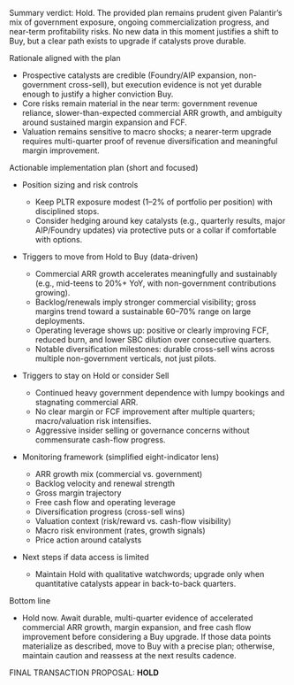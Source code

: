 Summary verdict: Hold. The provided plan remains prudent given Palantir’s mix of government exposure, ongoing commercialization progress, and near-term profitability risks. No new data in this moment justifies a shift to Buy, but a clear path exists to upgrade if catalysts prove durable.

Rationale aligned with the plan
- Prospective catalysts are credible (Foundry/AIP expansion, non-government cross-sell), but execution evidence is not yet durable enough to justify a higher conviction Buy.
- Core risks remain material in the near term: government revenue reliance, slower-than-expected commercial ARR growth, and ambiguity around sustained margin expansion and FCF.
- Valuation remains sensitive to macro shocks; a nearer-term upgrade requires multi-quarter proof of revenue diversification and meaningful margin improvement.

Actionable implementation plan (short and focused)
- Position sizing and risk controls
  - Keep PLTR exposure modest (1–2% of portfolio per position) with disciplined stops.
  - Consider hedging around key catalysts (e.g., quarterly results, major AIP/Foundry updates) via protective puts or a collar if comfortable with options.

- Triggers to move from Hold to Buy (data-driven)
  - Commercial ARR growth accelerates meaningfully and sustainably (e.g., mid-teens to 20%+ YoY, with non-government contributions growing).
  - Backlog/renewals imply stronger commercial visibility; gross margins trend toward a sustainable 60–70% range on large deployments.
  - Operating leverage shows up: positive or clearly improving FCF, reduced burn, and lower SBC dilution over consecutive quarters.
  - Notable diversification milestones: durable cross-sell wins across multiple non-government verticals, not just pilots.

- Triggers to stay on Hold or consider Sell
  - Continued heavy government dependence with lumpy bookings and stagnating commercial ARR.
  - No clear margin or FCF improvement after multiple quarters; macro/valuation risk intensifies.
  - Aggressive insider selling or governance concerns without commensurate cash-flow progress.

- Monitoring framework (simplified eight-indicator lens)
  - ARR growth mix (commercial vs. government)
  - Backlog velocity and renewal strength
  - Gross margin trajectory
  - Free cash flow and operating leverage
  - Diversification progress (cross-sell wins)
  - Valuation context (risk/reward vs. cash-flow visibility)
  - Macro risk environment (rates, growth signals)
  - Price action around catalysts

- Next steps if data access is limited
  - Maintain Hold with qualitative watchwords; upgrade only when quantitative catalysts appear in back-to-back quarters.

Bottom line
- Hold now. Await durable, multi-quarter evidence of accelerated commercial ARR growth, margin expansion, and free cash flow improvement before considering a Buy upgrade. If those data points materialize as described, move to Buy with a precise plan; otherwise, maintain caution and reassess at the next results cadence.

FINAL TRANSACTION PROPOSAL: **HOLD**